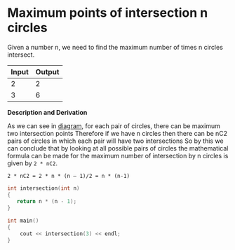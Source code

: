 
# Maximum points of intersection n circles

Given a number n, we need to find the maximum number of times n circles intersect.


|Input |  Output |
|---|---|
|2|2|
|3|6|


**Description and Derivation**

As we can see in [diagram](https://github.com/Khaled-Mahmmoud/MyCompetitiveProgramming/blob/master/img/Combinatorics/points%20of%20intersection%20n%20circles.jpg), for each pair of circles, there can be maximum two intersection points
Therefore if we have n circles then there can be nC2 pairs of circles in which each pair will have two intersections
So by this we can conclude that by looking at all possible pairs of circles the mathematical formula can be made for
the maximum number of intersection by n circles is given by `2 * nC2`.

`2 * nC2 = 2 * n * (n – 1)/2 = n * (n-1)`

```cpp
int intersection(int n) 
{ 
   return n * (n - 1); 
} 
  
int main() 
{ 
    cout << intersection(3) << endl; 
}
```
